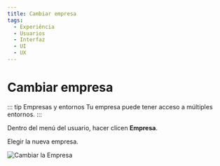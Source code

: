 ```yaml
---
title: Cambiar empresa
tags:
  - Experiência
  - Usuarios
  - Interfaz
  - UI
  - UX
---
```


# Cambiar empresa

::: tip Empresas y entornos
Tu empresa puede tener acceso a múltiples entornos.
:::

Dentro del menú del usuario, hacer clicen **Empresa**.

Elegir la nueva empresa.

![Cambiar la Empresa](https://cdn.phishx.io/phishx-docs/images/phishx_ui_companies_01.webp)
